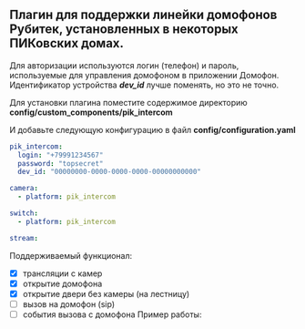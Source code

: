 Плагин для поддержки линейки домофонов Рубитек, установленных в некоторых ПИКовских домах.
---
Для авторизации используются логин (телефон) и пароль, используемые для управления домофоном в приложении Домофон. Идентификатор устройства _**dev_id**_ лучше поменять, но это не точно.

Для установки плагина поместите содержимое директорию **config/custom_components/pik_intercom**

И добавьте следующую конфигурацию в файл **config/configuration.yaml**

```yaml
pik_intercom:
  login: "+79991234567"
  password: "topsecret"
  dev_id: "00000000-0000-0000-0000-00000000000"

camera:
  - platform: pik_intercom

switch:
  - platform: pik_intercom

stream:
```
Поддерживаемый функционал:
- [x] трансляции с камер
- [x] открытие домофона
- [x] открытие двери без камеры (на лестницу)
- [ ] вызов на домофон (sip)
- [ ] события вызова с домофона
Пример работы:
